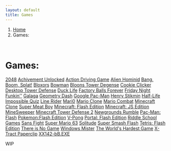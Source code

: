 ```yaml
---
layout: default
title: Games
---
```


<nav aria-label="breadcrumb">
    <ol class="breadcrumb">
        <li class="breadcrumb-item"><a href="/">Home</a></li>
        <li class="breadcrumb-item active">Games:</li>
    </ol>
</nav>

<br>
<h1 class="text-center">Games:</h1>
<a class="text-center" href="2048">2048</a>
<a class="text-center" href="achievement_unlocked">Achivement Unlocked</a>
<a class="text-center" href="adg">Action Driving Game</a>
<a class="text-center" href="alienhominid">Alien Hominid</a>
<a class="text-center" href="bbs">Bang, Boom, Splat!</a>
<a class="text-center" href="bloxors">Bloxors</a>
<a class="text-center" href="bowman">Bowman</a>
<a class="text-center" href="btd">Bloons Tower Degense</a>
<a class="text-center" href="cookieclicker">Cookie Clicker</a>
<a class="text-center" href="desktoptd">Desktop Tower Defense</a>
<a class="text-center" href="DuckLife">Duck Life</a>
<a class="text-center" href="fbf">Factory Balls Forever</a>
<a class="text-center" href="fnf">Friday Night Funkin''</a>
<a class="text-center" href="galaga">Galaga</a>
<a class="text-center" href="gdash">Geometry Dash</a>
<a class="text-center" href="gpacman">Google Pac-Man</a>
<a class="text-center" href="henrystikmin">Henry Stikmin</a>
<a class="text-center" href="hl">Half-Life</a>
<a class="text-center" href="iq">Impossible Quiz</a>
<a class="text-center" href="linerider">Line Rider</a>
<a class="text-center" href="mari0">Mari0</a>
<a class="text-center" href="marioclone">Mario Clone</a>
<a class="text-center" href="mariocombat">Mario Combat</a>
<a class="text-center" href="mcclone1">Minecraft Clone</a>
<a class="text-center" href="meatboy">Super Meat Boy</a>
<a class="text-center" href="minecraft">Minecraft: Flash Edition</a>
<a class="text-center" href="minecraftjs">Minecraft: JS Edition</a>
<a class="text-center" href="minesweeper">MineSweeper</a>
<a class="text-center" href="mtd2">Minecraft Tower Defense 2</a>
<a class="text-center" href="ngr">Newgrounds Rumble</a>
<a class="text-center" href="pacman">Pac-Man: Flash</a>
<a class="text-center" href="pokemon">Pokemon:Flash Edition</a>
<a class="text-center" href="pong">V-Pong</a>
<a class="text-center" href="portalflash">Portal: Flash Edition</a>
<a class="text-center" href="RiddleSchool">Riddle School Games</a>
<a class="text-center" href="sansfight">Sans Fight</a>
<a class="text-center" href="sm63">Super Mario 63</a>
<a class="text-center" href="solitude">Solitude</a>
<a class="text-center" href="super-smash-flash">Super Smash Flash</a>
<a class="text-center" href="tetris">Tetris: Flash Edition</a>
<a class="text-center" href="thereisnogame">There is No Game</a>
<a class="text-center" href="winmister">Windows Mister</a>
<a class="text-center" href="WorldsHardestGame">The World's Hardest Game</a>
<a class="text-center" href="xtractpaperclip">X-Tract Paperclip</a>
<a class="text-center" href="xx142-b2.exe">XX142-bB.EXE</a>

WIP